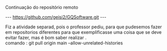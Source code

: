 Continuação do repositório remoto   

--- https://github.com/geisi2/GQSoftware.git ---

Fiz a atividade separad, pois o professor pediu, para que pudesemos fazer em repositorios diferentes para que exemplificasse uma coisa que se deve evitar fazer, mas é bom saber realizar .  
 comando :  git pull origin main –allow-unrelated-histories  
